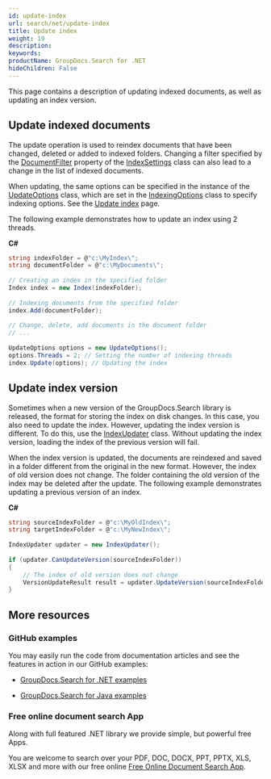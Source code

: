 ```yaml
---
id: update-index
url: search/net/update-index
title: Update index
weight: 19
description: 
keywords: 
productName: GroupDocs.Search for .NET
hideChildren: False
---
```

This page contains a description of updating indexed documents, as well as updating an index version.

## Update indexed documents

The update operation is used to reindex documents that have been changed, deleted or added to indexed folders. Changing a filter specified by the [DocumentFilter](https://apireference.groupdocs.com/net/search/groupdocs.search/indexsettings/properties/documentfilter) property of the [IndexSettings](https://apireference.groupdocs.com/net/search/groupdocs.search/indexsettings) class can also lead to a change in the list of indexed documents.

When updating, the same options can be specified in the instance of the [UpdateOptions](https://apireference.groupdocs.com/net/search/groupdocs.search.options/updateoptions) class, which are set in the [IndexingOptions](https://apireference.groupdocs.com/net/search/groupdocs.search.options/indexingoptions) class to specify indexing options. See the [Update index](Update%2Bindex.html) page.

The following example demonstrates how to update an index using 2 threads.

**C#**

```csharp
string indexFolder = @"c:\MyIndex\";
string documentFolder = @"c:\MyDocuments\";
 
// Creating an index in the specified folder
Index index = new Index(indexFolder);
 
// Indexing documents from the specified folder
index.Add(documentFolder);
 
// Change, delete, add documents in the document folder
// ...
 
UpdateOptions options = new UpdateOptions();
options.Threads = 2; // Setting the number of indexing threads
index.Update(options); // Updating the index
```

## Update index version

Sometimes when a new version of the GroupDocs.Search library is released, the format for storing the index on disk changes. In this case, you also need to update the index. However, updating the index version is different. To do this, use the [IndexUpdater](https://apireference.groupdocs.com/net/search/groupdocs.search/indexupdater) class. Without updating the index version, loading the index of the previous version will fail.

When the index version is updated, the documents are reindexed and saved in a folder different from the original in the new format. However, the index of old version does not change. The folder containing the old version of the index may be deleted after the update. The following example demonstrates updating a previous version of an index.

**C#**

```csharp
string sourceIndexFolder = @"c:\MyOldIndex\";
string targetIndexFolder = @"c:\MyNewIndex\";
 
IndexUpdater updater = new IndexUpdater();
 
if (updater.CanUpdateVersion(sourceIndexFolder))
{
    // The index of old version does not change
    VersionUpdateResult result = updater.UpdateVersion(sourceIndexFolder, targetIndexFolder);
}
```

## More resources

### GitHub examples

You may easily run the code from documentation articles and see the features in action in our GitHub examples:

*   [GroupDocs.Search for .NET examples](https://github.com/groupdocs-search/GroupDocs.Search-for-.NET)
    
*   [GroupDocs.Search for Java examples](https://github.com/groupdocs-search/GroupDocs.Search-for-Java)
    

### Free online document search App

Along with full featured .NET library we provide simple, but powerful free Apps.

You are welcome to search over your PDF, DOC, DOCX, PPT, PPTX, XLS, XLSX and more with our free online [Free Online Document Search App](https://products.groupdocs.app/search).
